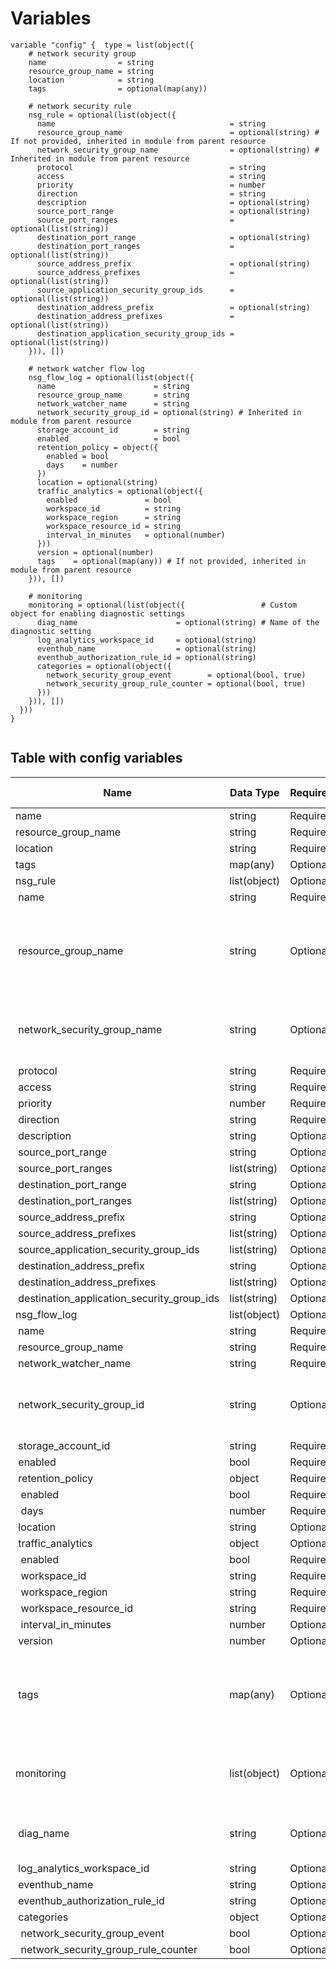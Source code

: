 # Variables

```
variable "config" {  type = list(object({
    # network security group
    name                = string
    resource_group_name = string
    location            = string
    tags                = optional(map(any))

    # network security rule
    nsg_rule = optional(list(object({
      name                                       = string
      resource_group_name                        = optional(string) # If not provided, inherited in module from parent resource
      network_security_group_name                = optional(string) # Inherited in module from parent resource
      protocol                                   = string
      access                                     = string
      priority                                   = number
      direction                                  = string
      description                                = optional(string)
      source_port_range                          = optional(string)
      source_port_ranges                         = optional(list(string))
      destination_port_range                     = optional(string)
      destination_port_ranges                    = optional(list(string))
      source_address_prefix                      = optional(string)
      source_address_prefixes                    = optional(list(string))
      source_application_security_group_ids      = optional(list(string))
      destination_address_prefix                 = optional(string)
      destination_address_prefixes               = optional(list(string))
      destination_application_security_group_ids = optional(list(string))
    })), [])

    # network watcher flow log
    nsg_flow_log = optional(list(object({
      name                      = string
      resource_group_name       = string
      network_watcher_name      = string
      network_security_group_id = optional(string) # Inherited in module from parent resource
      storage_account_id        = string
      enabled                   = bool
      retention_policy = object({
        enabled = bool
        days    = number
      })
      location = optional(string)
      traffic_analytics = optional(object({
        enabled               = bool
        workspace_id          = string
        workspace_region      = string
        workspace_resource_id = string
        interval_in_minutes   = optional(number)
      }))
      version = optional(number)
      tags    = optional(map(any)) # If not provided, inherited in module from parent resource
    })), [])

    # monitoring
    monitoring = optional(list(object({                 # Custom object for enabling diagnostic settings
      diag_name                      = optional(string) # Name of the diagnostic setting
      log_analytics_workspace_id     = optional(string)
      eventhub_name                  = optional(string)
      eventhub_authorization_rule_id = optional(string)
      categories = optional(object({
        network_security_group_event        = optional(bool, true)
        network_security_group_rule_counter = optional(bool, true)
      }))
    })), [])
  }))
}


```


## Table with config variables

| Name | Data Type | Requirement | Default Value | Comment |
| ------- | --------- | ----------- | ------------- | ------- |
|name | string | Required |  |  |
|resource_group_name | string | Required |  |  |
|location | string | Required |  |  |
|tags | map(any) | Optional |  |  |
|nsg_rule | list(object) | Optional | [] |  |
|&nbsp;name | string | Required |  |  |
|&nbsp;resource_group_name | string | Optional |  |  If not provided, inherited in module from parent resource |
|&nbsp;network_security_group_name | string | Optional |  |  Inherited in module from parent resource |
|&nbsp;protocol | string | Required |  |  |
|&nbsp;access | string | Required |  |  |
|&nbsp;priority | number | Required |  |  |
|&nbsp;direction | string | Required |  |  |
|&nbsp;description | string | Optional |  |  |
|&nbsp;source_port_range | string | Optional |  |  |
|&nbsp;source_port_ranges | list(string) | Optional |  |  |
|&nbsp;destination_port_range | string | Optional |  |  |
|&nbsp;destination_port_ranges | list(string) | Optional |  |  |
|&nbsp;source_address_prefix | string | Optional |  |  |
|&nbsp;source_address_prefixes | list(string) | Optional |  |  |
|&nbsp;source_application_security_group_ids | list(string) | Optional |  |  |
|&nbsp;destination_address_prefix | string | Optional |  |  |
|&nbsp;destination_address_prefixes | list(string) | Optional |  |  |
|&nbsp;destination_application_security_group_ids | list(string) | Optional |  |  |
|nsg_flow_log | list(object) | Optional | [] |  |
|&nbsp;name | string | Required |  |  |
|&nbsp;resource_group_name | string | Required |  |  |
|&nbsp;network_watcher_name | string | Required |  |  |
|&nbsp;network_security_group_id | string | Optional |  |  Inherited in module from parent resource |
|&nbsp;storage_account_id | string | Required |  |  |
|&nbsp;enabled | bool | Required |  |  |
|&nbsp;retention_policy | object | Required |  |  |
|&nbsp;&nbsp;enabled | bool | Required |  |  |
|&nbsp;&nbsp;days | number | Required |  |  |
|&nbsp;location | string | Optional |  |  |
|&nbsp;traffic_analytics | object | Optional |  |  |
|&nbsp;&nbsp;enabled | bool | Required |  |  |
|&nbsp;&nbsp;workspace_id | string | Required |  |  |
|&nbsp;&nbsp;workspace_region | string | Required |  |  |
|&nbsp;&nbsp;workspace_resource_id | string | Required |  |  |
|&nbsp;&nbsp;interval_in_minutes | number | Optional |  |  |
|&nbsp;version | number | Optional |  |  |
|&nbsp;tags | map(any) | Optional |  |  If not provided, inherited in module from parent resource |
|monitoring | list(object) | Optional | [] |  Custom object for enabling diagnostic settings |
|&nbsp;diag_name | string | Optional |  |  Name of the diagnostic setting |
|&nbsp;log_analytics_workspace_id | string | Optional |  |  |
|&nbsp;eventhub_name | string | Optional |  |  |
|&nbsp;eventhub_authorization_rule_id | string | Optional |  |  |
|&nbsp;categories | object | Optional |  |  |
|&nbsp;&nbsp;network_security_group_event | bool | Optional |  true |  |
|&nbsp;&nbsp;network_security_group_rule_counter | bool | Optional |  true |  |


